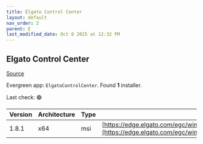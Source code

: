```yaml
---
title: Elgato Control Center
layout: default
nav_order: 2
parent: E
last_modified_date: Oct 8 2025 at 12:32 PM
---
```


## Elgato Control Center

[Source](https://help.elgato.com/hc/en-us/sections/360004115951-Elgato-Control-Center-Software)

Evergreen app: `ElgatoControlCenter`. Found **1** installer.

Last check: 🟢

| Version | Architecture | Type | URI                                                                                                                                                              |
| ------- | ------------ | ---- | ---------------------------------------------------------------------------------------------------------------------------------------------------------------- |
| 1.8.1   | x64          | msi  | [https://edge.elgato.com/egc/windows/eccw/1.8.1/ControlCenter_1.8.1.654_x64.msi](https://edge.elgato.com/egc/windows/eccw/1.8.1/ControlCenter_1.8.1.654_x64.msi) |
